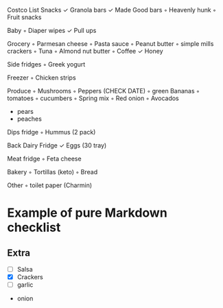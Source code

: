 Costco List
Snacks
	✓	Granola bars
	✓	Made Good bars
	◦	Heavenly hunk
	◦	Fruit snacks

Baby
	◦	Diaper wipes
	✓	Pull ups

Grocery
	◦	Parmesan cheese 
	◦	Pasta sauce 
	◦	Peanut butter
	◦	simple mills crackers
	◦	Tuna 
	◦	Almond nut butter
	◦	Coffee
	✓	Honey

Side fridges
◦	Greek yogurt 

Freezer
◦	Chicken strips

Produce 
◦	Mushrooms
◦	Peppers (CHECK DATE)
◦	green Bananas
  ◦  tomatoes
  ◦  cucumbers
  ◦  Spring mix
  ◦  Red onion
  ◦  Avocados
  - pears
  - peaches

Dips fridge
	◦	Hummus (2 pack)

Back Dairy Fridge
	✓	Eggs (30 tray)

Meat fridge
	◦	Feta cheese

Bakery
	◦	Tortillas (keto)
	◦	Bread

Other
	◦	toilet paper (Charmin)

# Example of pure Markdown checklist
## Extra
- [ ] Salsa
- [x] Crackers
- [ ] garlic
- onion
